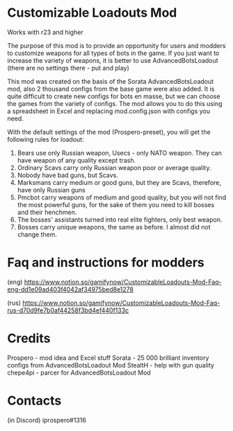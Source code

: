 # Customizable Loadouts Mod

Works with r23 and higher

The purpose of this mod is to provide an opportunity for users and modders 
to customize weapons for all types of bots in the game. 
If you just want to increase the variety of weapons, it is better 
to use AdvancedBotsLoadout (there are no settings there - put and play)

This mod was created on the basis of the Sorata AdvancedBotsLoadout mod, 
also 2 thousand configs from the base game were also added. 
It is quite difficult to create new configs for bots en masse, but we can 
choose the games from the variety of configs. The mod allows you to do 
this using a spreadsheet in Excel and replacing mod.config.json with configs 
you need.

With the default settings of the mod (Prospero-preset), you will 
get the following rules for loadout:

1. Bears use only Russian weapon, Usecs - only NATO weapon. They can have weapon of any quality except trash.
2. Ordinary Scavs carry only Russian weapon poor or average quality.
3. Nobody have bad guns, but Scavs.
4. Marksmans carry medium or good guns, but they are Scavs, therefore, have only Russian guns
5. Pmcbot carry weapons of medium and good quality, but you will not find the most powerful guns, 
for the sake of them you need to kill bosses and their henchmen. 
6. The bosses' assistants turned into real elite fighters, only best weapon.
7. Bosses carry unique weapons, the same as before. I almost did not change them.


# Faq and instructions for modders 

(eng)
https://www.notion.so/gamifynow/CustomizableLoadouts-Mod-Faq-eng-dd1e09ad403f4042af34975bed8e1278

(rus)
https://www.notion.so/gamifynow/CustomizableLoadouts-Mod-Faq-rus-d70d9fe7b0af44258f3bd4ef440f133c


# Credits 

Prospero - mod idea and Excel stuff
Sorata - 25 000 brilliant inventory configs from AdvancedBotsLoadout Mod
StealtH - help with gun quality
chepe4pi - parcer for AdvancedBotsLoadout Mod


# Contacts 
(in Discord) iprospero#1316

